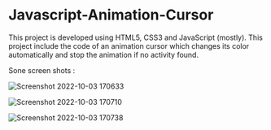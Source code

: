 # Javascript-Animation-Cursor
This project is developed using HTML5, CSS3 and JavaScript (mostly). This project include the code of an animation cursor which changes its color automatically and stop the animation if no activity found.

Sone screen shots :

![Screenshot 2022-10-03 170633](https://user-images.githubusercontent.com/86140822/193568370-71223efe-e990-4d8b-97d5-beeb450192d1.png)

![Screenshot 2022-10-03 170710](https://user-images.githubusercontent.com/86140822/193568377-b27bb773-66a5-40c9-91b4-6ccf73e0d0ed.png)

![Screenshot 2022-10-03 170738](https://user-images.githubusercontent.com/86140822/193568381-29c46569-eedb-47be-a3e9-a22c3fc0ecf4.png)
